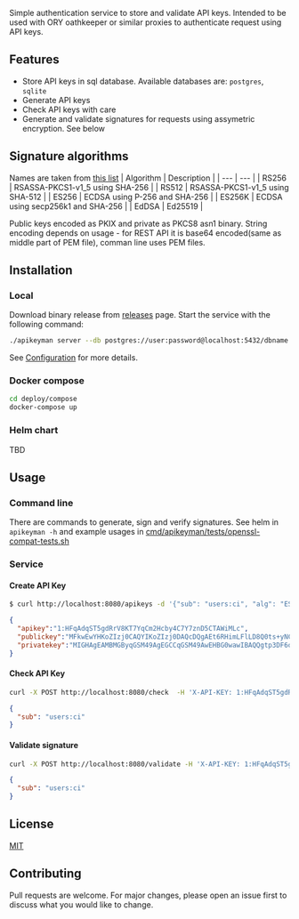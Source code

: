 Simple authentication service to store and validate API keys.
Intended to be used with ORY oathkeeper or similar proxies to authenticate request using API keys.

## Features
- Store API keys in sql database. Available databases are: `postgres`, `sqlite`
- Generate API keys
- Check API keys with care
- Generate and validate signatures for requests using assymetric encryption. See below 

## Signature algorithms
Names are taken from [this list](https://www.iana.org/assignments/jose/jose.xhtml#web-signature-encryption-algorithms)
| Algorithm | Description                          |
| ---    | ---                                     |
| RS256  | RSASSA-PKCS1-v1_5 using SHA-256	       |
| RS512  | RSASSA-PKCS1-v1_5 using SHA-512	       |
| ES256  | ECDSA using P-256 and SHA-256		       |
| ES256K | ECDSA using secp256k1 and SHA-256       |
| EdDSA  | Ed25519                                 |

Public keys encoded as PKIX and private as PKCS8 asn1 binary. String encoding depends on usage - 
for REST API it is base64 encoded(same as middle part of PEM file), comman line uses PEM files.

## Installation

### Local
Download binary release from [releases](https://github.com/jaspeen/apikeyman/releases) page.
Start the service with the following command:
```bash
./apikeyman server --db postgres://user:password@localhost:5432/dbname
```
See [Configuration](#Configuration) for more details.

### Docker compose
```bash
cd deploy/compose
docker-compose up
```

### Helm chart
TBD

## Usage
### Command line
There are commands to generate, sign and verify signatures. 
See helm in `apikeyman -h` and example usages in [cmd/apikeyman/tests/openssl-compat-tests.sh](cmd/apikeyman/tests/openssl-compat-tests.sh)
### Service
#### Create API Key
```bash
$ curl http://localhost:8080/apikeys -d '{"sub": "users:ci", "alg": "ES256", "name": "gh_action_token", 'exp_sec': 86400}' -H 'Content-Type: application/json'
```
```json
{
  "apikey":"1:HFqAdqST5gdRrV8KT7YqCm2Hcby4C7Y7znD5CTAWiMLc",
  "publickey":"MFkwEwYHKoZIzj0CAQYIKoZIzj0DAQcDQgAEt6RHimLFlLD8Q0ts+yNCdK39PxE4We9BAdFkhY6cX9RosnBYwD07GN88V1OySgUUOa3hYzehpFZrwJpmm4R6CA==",
  "privatekey":"MIGHAgEAMBMGByqGSM49AgEGCCqGSM49AwEHBG0wawIBAQQgtp3DF6oKRBDKSFrtbkJNtlwxIhDNkJD7wYHMD0OVRqqhRANCAAS3pEeKYsWUsPxDS2z7I0J0rf0/EThZ70EB0WSFjpxf1GiycFjAPTsY3zxXU7JKBRQ5reFjN6GkVmvAmmabhHoI"
}
```

#### Check API Key
```bash
curl -X POST http://localhost:8080/check  -H 'X-API-KEY: 1:HFqAdqST5gdRrV8KT7YqCm2Hcby4C7Y7znD5CTAWiMLc' -d 'anybody'
```
```json
{
  "sub": "users:ci"
}
```

#### Validate signature
```bash
curl -X POST http://localhost:8080/validate -H 'X-API-KEY: 1:HFqAdqST5gdRrV8KT7YqCm2Hcby4C7Y7znD5CTAWiMLc' -H "X-Timestamp: "$(date +%s) -H 'X-Signature: XXX' -d 'anybody'
```
```json
{
  "sub": "users:ci"
}
```

## License
[MIT](https://choosealicense.com/licenses/mit/)

## Contributing
Pull requests are welcome. For major changes, please open an issue first to discuss what you would like to change.
